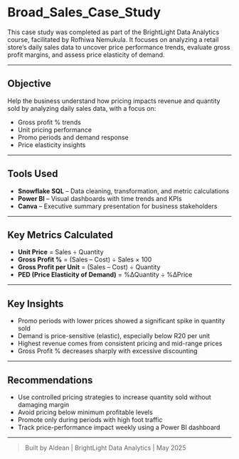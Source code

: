 # Broad_Sales_Case_Study

This case study was completed as part of the BrightLight Data Analytics course, facilitated by Rofhiwa Nemukula. It focuses on analyzing a retail store’s daily sales data to uncover price performance trends, evaluate gross profit margins, and assess price elasticity of demand.

---

## Objective

Help the business understand how pricing impacts revenue and quantity sold by analyzing daily sales data, with a focus on:

- Gross profit % trends
- Unit pricing performance
- Promo periods and demand response
- Price elasticity insights

---

## Tools Used

- **Snowflake SQL** – Data cleaning, transformation, and metric calculations
- **Power BI** – Visual dashboards with time trends and KPIs
- **Canva** – Executive summary presentation for business stakeholders

---

## Key Metrics Calculated

- **Unit Price** = Sales ÷ Quantity
- **Gross Profit %** = (Sales – Cost) ÷ Sales × 100
- **Gross Profit per Unit** = (Sales – Cost) ÷ Quantity
- **PED (Price Elasticity of Demand)** = %ΔQuantity ÷ %ΔPrice

---

## Key Insights

- Promo periods with lower prices showed a significant spike in quantity sold
- Demand is price-sensitive (elastic), especially below R20 per unit
- Highest revenue comes from consistent pricing and mid-range prices
- Gross Profit % decreases sharply with excessive discounting

---

## Recommendations

- Use controlled pricing strategies to increase quantity sold without damaging margin
- Avoid pricing below minimum profitable levels
- Promote only during periods with high foot traffic
- Track price-performance impact weekly using a Power BI dashboard

---

> Built by Aldean | BrightLight Data Analytics | May 2025
